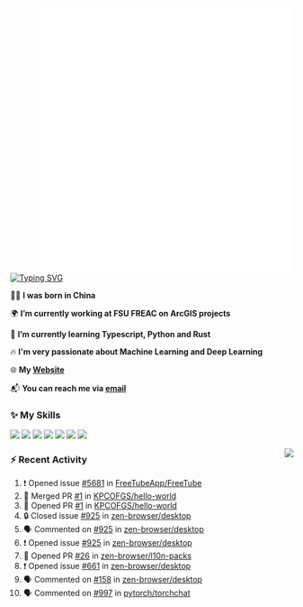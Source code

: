 <img align="right" width="450" src="github-metrics.svg">

[![Typing SVG](https://readme-typing-svg.herokuapp.com?duration=2500&vCenter=true&width=200&height=40&lines=Hello+World+👋)](https://git.io/typing-svg)

🙋‍♂️ **I was born in China**

🌍 **I’m currently working at FSU FREAC on ArcGIS projects**

🌱 **I’m currently learning Typescript, Python and Rust**

🔥 **I'm very passionate about Machine Learning and Deep Learning**

🌐 **My [Website](https://kpcofgs.github.io/)**

📬 **You can reach me via [email](mailto:shixian_sheng-2@protonmail.com)**

### ✨ **My Skills**

[![](https://img.shields.io/badge/LinuxMint-47A248?style=flat-square&logo=linuxmint&logoColor=fff)](https://linuxmint.com/)
[![](https://img.shields.io/badge/MXLinux-000000?style=flat-square&logo=mxlinux&logoColor=fff)](https://mxlinux.org/)
[![](https://img.shields.io/badge/Windows11-0078d6?style=flat-square&logo=windows&logoColor=fff)](https://www.microsoft.com/software-download/windows11)
![](https://img.shields.io/badge/Python-3572A5?style=flat-square&logo=python&logoColor=white)
![](https://img.shields.io/badge/HTML-E34C26?style=flat-square&logo=html5&logoColor=white)
![](https://img.shields.io/badge/CSS-563D7C?style=flat-square&logo=css3&logoColor=white)
![](https://img.shields.io/badge/TypeScript-3178C6?style=flat-square&logo=typescript&logoColor=white)

<a>
    <img align="right" height=210px src="https://github-readme-stats.vercel.app/api?username=KPCOFGS&theme=tokyonight&show_icons=true&show=prs_merged">
</a>

### ⚡ **Recent Activity**
<!--START_SECTION:activity-->
1. ❗ Opened issue [#5681](https://github.com/FreeTubeApp/FreeTube/issues/5681) in [FreeTubeApp/FreeTube](https://github.com/FreeTubeApp/FreeTube)
2. 🎉 Merged PR [#1](https://github.com/KPCOFGS/hello-world/pull/1) in [KPCOFGS/hello-world](https://github.com/KPCOFGS/hello-world)
3. 💪 Opened PR [#1](https://github.com/KPCOFGS/hello-world/pull/1) in [KPCOFGS/hello-world](https://github.com/KPCOFGS/hello-world)
4. 🔒 Closed issue [#925](https://github.com/zen-browser/desktop/issues/925) in [zen-browser/desktop](https://github.com/zen-browser/desktop)
5. 🗣 Commented on [#925](https://github.com/zen-browser/desktop/issues/925#issuecomment-2310922736) in [zen-browser/desktop](https://github.com/zen-browser/desktop)
6. ❗ Opened issue [#925](https://github.com/zen-browser/desktop/issues/925) in [zen-browser/desktop](https://github.com/zen-browser/desktop)
7. 💪 Opened PR [#26](https://github.com/zen-browser/l10n-packs/pull/26) in [zen-browser/l10n-packs](https://github.com/zen-browser/l10n-packs)
8. ❗ Opened issue [#661](https://github.com/zen-browser/desktop/issues/661) in [zen-browser/desktop](https://github.com/zen-browser/desktop)
9. 🗣 Commented on [#158](https://github.com/zen-browser/desktop/issues/158#issuecomment-2306882395) in [zen-browser/desktop](https://github.com/zen-browser/desktop)
10. 🗣 Commented on [#997](https://github.com/pytorch/torchchat/pull/997#issuecomment-2265956828) in [pytorch/torchchat](https://github.com/pytorch/torchchat)
<!--END_SECTION:activity-->
